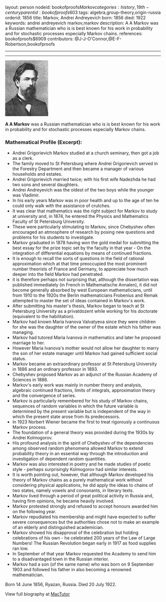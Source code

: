 layout: person
nodeid: bookofproofs$Markov
categories: history,19th-century
parentid: bookofproofs$603
tags: algebra,group-theory,origin-russia
orderid: 1856
title: Markov, Andrei Andreyevich
born: 1856
died: 1922
keywords: andrei andreyevich markov,markov
description: A A Markov was a Russian mathematician who is is best known for his work in probability and for stochastic processes especially Markov chains.
references: bookofproofs$6909
contributors: @J-J-O'Connor,@E-F-Robertson,bookofproofs

---



---

![Markov.jpg](https://github.com/bookofproofs/bookofproofs.github.io/blob/main/_sources/_assets/images/portraits/Markov.jpg?raw=true)

**A A Markov** was a Russian mathematician who is is best known for his work in probability and for stochastic processes especially Markov chains.

### Mathematical Profile (Excerpt):
* Andrei Grigorievich Markov studied at a church seminary, then got a job as a clerk.
* The family moved to St Petersburg where Andrei Grigorievich served in the Forestry Department and then became a manager of various households and estates.
* Andrei Grigorievich married twice; with his first wife Nadezhda he had two sons and several daughters.
* Andrei Andreyevich was the oldest of the two boys while the younger was Vladimir.
* In his early years Markov was in poor health and up to the age of ten he could only walk with the assistance of crutches.
* It was clear that mathematics was the right subject for Markov to study at university and, in 1874, he entered the Physics and Mathematics Faculty of St Petersburg  University.
* These were particularly stimulating to Markov, since Chebyshev often encouraged an atmosphere of research by posing new questions and problems for his students to investigate.
* Markov graduated in 1878 having won the gold medal for submitting the best essay for the prize topic set by the faculty in that year - On the integration of differential equations by means of continued fractions.
* It is enough to recall the sorts of questions in the field of rational approximation which at that time preoccupied the most prominent number theorists of France and Germany, to appreciate how much deeper into the field Markov had penetrated.
* it is therefore perhaps not surprising that, although the dissertation was published immediately (in French in Mathematische Annalen), it did not become generally absorbed by west European mathematicians, until from 1910 to the 1920s the Berlin mathematicians Frobenius and Remak attempted to master the set of ideas contained in Markov's work.
* After submitting his master's thesis, Markov began to teach at St Petersburg University as a privatdozent while working for his doctorate (equivalent to the habilitation).
* Markov had known Maria Ivanova Valvatyeva since they were children for she was the daughter of the owner of the estate which his father was managing.
* Markov had tutored Maria Ivanova in mathematics and later he proposed marriage to her.
* However Maria Ivanova's mother would not allow her daughter to marry the son of her estate manager until Markov had gained sufficient social status.
* Markov became an extraordinary professor at St Petersburg University in 1886 and an ordinary professor in 1893.
* Chebyshev proposed Markov as an adjunct of the Russian Academy of Sciences in 1886.
* Markov's early work was mainly in number theory and analysis, algebraic continued fractions, limits of integrals, approximation theory and the convergence of series.
* Markov is particularly remembered for his study of Markov chains, sequences of random variables in which the future variable is determined by the present variable but is independent of the way in which the present state arose from its predecessors.
* In 1923 Norbert Wiener became the first to treat rigorously a continuous Markov process.
* The foundation of a general theory was provided during the 1930s by Andrei Kolmogorov.
* His profound analysis in the spirit of Chebyshev of the dependencies among observed random phenomena allowed Markov to extend probability theory in an essential way through the introduction and investigation of dependent random quantities.
* Markov was also interested in poetry and he made studies of poetic style - perhaps surprisingly Kolmogorov had similar interests.
* It is worth pointing out, however, that although Markov developed his theory of Markov chains as a purely mathematical work without considering physical applications, he did apply the ideas to chains of two states, namely vowels and consonants, in literary texts.
* Markov lived through a period of great political activity in Russia and, having firm opinions, he became heavily involved.
* Markov protested strongly and refused to accept honours awarded him on the following year.
* Markov repudiated his membership and might have expected to suffer severe consequences but the authorities chose not to make an example of an elderly and distinguished academician.
* Markov showed his disapproval of the celebration but holding celebrations of his own - he celebrated 200 years of the Law of Large Numbers!  The Russian Revolution began early in 1917 as food supplies ran low.
* In September of that year Markov requested the Academy to send him to a disadvantaged town in the Russian interior.
* Markov had a son (of the same name) who was born on 9 September 1903 and followed his father in also becoming a renowned mathematician.

Born 14 June 1856, Ryazan, Russia. Died 20 July 1922.

View full biography at [MacTutor](https://mathshistory.st-andrews.ac.uk/Biographies/Markov/)

